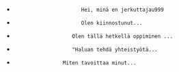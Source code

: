 -                           Hei, minä en jerkuttajau999                         
-                           Olen kiinnostunut...                         
-                        Olen tällä hetkellä oppiminen ...                      
-                        "Haluan tehdä yhteistyötä...                      
-                     Miten tavoittaa minut...                   

<!---
jerkuttajau999/jerkuttajau999 on erityinen varasto, koska sen README.md (tämä tiedosto) näkyy GitHub profiilisi.
Voit klikata esikatselulinkki tarkastella muutoksia.
--->
